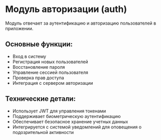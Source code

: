 # Модуль авторизации (auth)

Модуль отвечает за аутентификацию и авторизацию пользователей в приложении.

## Основные функции:
- Вход в систему
- Регистрация новых пользователей
- Восстановление пароля
- Управление сессией пользователя
- Проверка прав доступа
- Интеграция с сервером авторизации

## Технические детали:
- Использует JWT для управления токенами
- Поддерживает биометрическую аутентификацию
- Обеспечивает безопасное хранение учетных данных
- Интегрируется с системой уведомлений для оповещения о подозрительной активности 